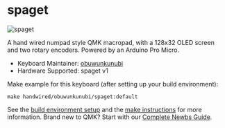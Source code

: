 # spaget

![spaget](https://i.imgur.com/ktlhskZ.jpg)

A hand wired numpad style QMK macropad, with a 128x32 OLED screen and two rotary encoders. Powered by an Arduino Pro Micro.

* Keyboard Maintainer: [obuwunkunubi](https://github.com/obuwunkunubi)
* Hardware Supported: spaget v1

Make example for this keyboard (after setting up your build environment):

    make handwired/obuwunkunubi/spaget:default

See the [build environment setup](https://docs.qmk.fm/#/getting_started_build_tools) and the [make instructions](https://docs.qmk.fm/#/getting_started_make_guide) for more information. Brand new to QMK? Start with our [Complete Newbs Guide](https://docs.qmk.fm/#/newbs).
